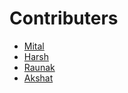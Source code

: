 # Contributers

- [Mital](https://github.com/mitalrs)
- [Harsh](https://github.com/Harsh-Singh-Rajput)
- [Raunak](https://github.com/raunak-dev-edu)
- [Akshat](https://github.com/akshat-kumar2109)
